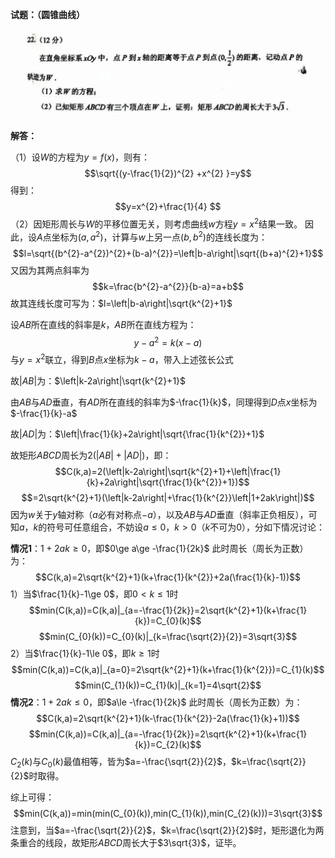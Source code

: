 
**试题：（圆锥曲线）**

![](assets/2023年全国新高考Ⅰ卷/2023年最后一题.png)

**解答：**

（1）设$W$的方程为$y=f(x)$，则有：
$$\sqrt{(y-\frac{1}{2})^{2} +x^{2} }=y$$
得到：
$$y=x^{2}+\frac{1}{4} $$
（2）因矩形周长与$W$的平移位置无关，则考虑曲线$w$方程$y=x^{2}$结果一致。
因此，设$A$点坐标为$(a,a^{2})$，计算与$w$上另一点$(b,b^{2})$的连线长度为：
$$l=\sqrt{(b^{2}-a^{2})^{2}+(b-a)^{2}}=\left|b-a\right|\sqrt{(b+a)^{2}+1}$$
又因为其两点斜率为
$$k=\frac{b^{2}-a^{2}}{b-a}=a+b$$
故其连线长度可写为：$l=\left|b-a\right|\sqrt{k^{2}+1}$

设$AB$所在直线的斜率是$k$，$AB$所在直线方程为：
$$y-a^{2}=k(x-a) $$
与$y=x^{2}$联立，得到$B$点$x$坐标为$k-a$，带入上述弦长公式

故$\left|AB\right|$为：$\left|k-2a\right|\sqrt{k^{2}+1}$

由$AB$与$AD$垂直，有$AD$所在直线的斜率为$-\frac{1}{k}$，同理得到$D$点$x$坐标为$-\frac{1}{k}-a$

故$\left|AD\right|$为：$\left|\frac{1}{k}+2a\right|\sqrt{\frac{1}{k^{2}}+1}$

故矩形$ABCD$周长为$2(\left|AB\right|+\left|AD\right|)$，即：
$$C(k,a)=2(\left|k-2a\right|\sqrt{k^{2}+1}+\left|\frac{1}{k}+2a\right|\sqrt{\frac{1}{k^{2}}+1})$$
$$=2\sqrt{k^{2}+1}(\left|k-2a\right|+\frac{1}{k^{2}}\left|1+2ak\right|)$$
因为$w$关于$y$轴对称（$a$必有对称点$-a$），以及$AB$与$AD$垂直（斜率正负相反），可知$a$，$k$的符号可任意组合，不妨设$a\le0$，$k>0$（$k$不可为0），分如下情况讨论：

**情况1**：$1+2ak\ge0$，即$0\ge a\ge -\frac{1}{2k}$
此时周长（周长为正数）为：
$$C(k,a)=2\sqrt{k^{2}+1}(k+\frac{1}{k^{2}}+2a(\frac{1}{k}-1))$$
1）当$\frac{1}{k}-1\ge 0$，即$0< k\le 1$时
$$min(C(k,a))=C(k,a)|_{a=-\frac{1}{2k}}=2\sqrt{k^{2}+1}(k+\frac{1}{k})=C_{0}(k)$$
$$min(C_{0}(k))=C_{0}(k)|_{k=\frac{\sqrt{2}}{2}}=3\sqrt{3}$$
2）当$\frac{1}{k}-1\le 0$，即$k\ge 1$时
$$min(C(k,a))=C(k,a)|_{a=0}=2\sqrt{k^{2}+1}(k+\frac{1}{k^{2}})=C_{1}(k)$$
$$min(C_{1}(k))=C_{1}(k)|_{k=1}=4\sqrt{2}$$
**情况2**：$1+2ak\le 0$，即$a\le -\frac{1}{2k}$
此时周长（周长为正数）为：
$$C(k,a)=2\sqrt{k^{2}+1}(k-\frac{1}{k^{2}}-2a(\frac{1}{k}+1))$$
$$min(C(k,a))=C(k,a)|_{a=-\frac{1}{2k}}=2\sqrt{k^{2}+1}(k+\frac{1}{k})=C_{2}(k)$$
$C_{2}(k)$与$C_{0}(k)$最值相等，皆为$a=-\frac{\sqrt{2}}{2}$，$k=\frac{\sqrt{2}}{2}$时取得。

综上可得：
$$min(C(k,a))=min(min(C_{0}(k)),min(C_{1}(k)),min(C_{2}(k)))=3\sqrt{3}$$
注意到，当$a=-\frac{\sqrt{2}}{2}$，$k=\frac{\sqrt{2}}{2}$时，矩形退化为两条重合的线段，故矩形$ABCD$周长大于$3\sqrt{3}$，证毕。
